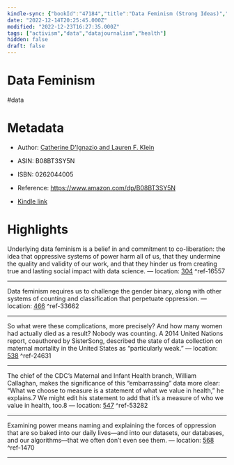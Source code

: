 ```yaml
---
kindle-sync: {"bookId":"47184","title":"Data Feminism (Strong Ideas)","author":"Catherine D'Ignazio and Lauren F. Klein","asin":"B08BT3SY5N","lastAnnotatedDate":"2021-05-25","bookImageUrl":"https://m.media-amazon.com/images/I/81vmeQxjkML._SY160.jpg","highlightsCount":5}
date: "2022-12-14T20:25:45.000Z"
modified: "2022-12-23T16:27:35.000Z"
tags: ["activism","data","datajournalism","health"]
hidden: false
draft: false
---
```

# Data Feminism

#data 

# Metadata

* Author: [Catherine D'Ignazio and Lauren F. Klein](https://www.amazon.com/Catherine-DIgnazio/e/B07YLXX2HV/ref=dp_byline_cont_ebooks_1)

* ASIN: B08BT3SY5N

* ISBN: 0262044005

* Reference: <https://www.amazon.com/dp/B08BT3SY5N>

* [Kindle link](kindle://book?action=open&asin=B08BT3SY5N)

# Highlights

Underlying data feminism is a belief in and commitment to co-liberation: the idea that oppressive systems of power harm all of us, that they undermine the quality and validity of our work, and that they hinder us from creating true and lasting social impact with data science. — location: [304](kindle://book?action=open&asin=B08BT3SY5N&location=304) ^ref-16557

---

Data feminism requires us to challenge the gender binary, along with other systems of counting and classification that perpetuate oppression. — location: [466](kindle://book?action=open&asin=B08BT3SY5N&location=466) ^ref-33662

---

So what were these complications, more precisely? And how many women had actually died as a result? Nobody was counting. A 2014 United Nations report, coauthored by SisterSong, described the state of data collection on maternal mortality in the United States as “particularly weak.” — location: [538](kindle://book?action=open&asin=B08BT3SY5N&location=538) ^ref-24631

---

The chief of the CDC’s Maternal and Infant Health branch, William Callaghan, makes the significance of this “embarrassing” data more clear: “What we choose to measure is a statement of what we value in health,” he explains.7 We might edit his statement to add that it’s a measure of who we value in health, too.8 — location: [547](kindle://book?action=open&asin=B08BT3SY5N&location=547) ^ref-53282

---

Examining power means naming and explaining the forces of oppression that are so baked into our daily lives—and into our datasets, our databases, and our algorithms—that we often don’t even see them. — location: [568](kindle://book?action=open&asin=B08BT3SY5N&location=568) ^ref-1470

---
